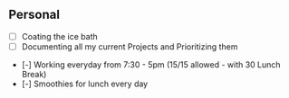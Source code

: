 
## Personal
- [ ] Coating the ice bath
- [ ] Documenting all my current Projects and Prioritizing them
- [-] Working everyday from 7:30 - 5pm (15/15 allowed - with 30 Lunch Break)
- [-] Smoothies for lunch every day